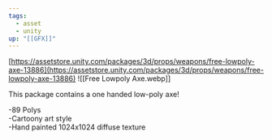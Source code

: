 ```yaml
---
tags:
  - asset
  - unity
up: "[[GFX]]"
---
```

[https://assetstore.unity.com/packages/3d/props/weapons/free-lowpoly-axe-13886](https://assetstore.unity.com/packages/3d/props/weapons/free-lowpoly-axe-13886)
![[Free Lowpoly Axe.webp]]

This package contains a one handed low-poly axe!  
  
-89 Polys  
-Cartoony art style  
-Hand painted 1024x1024 diffuse texture